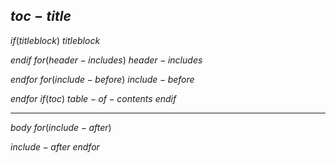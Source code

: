 ## $toc-title$

$if(titleblock)$
$titleblock$

$endif$
$for(header-includes)$
$header-includes$

$endfor$
$for(include-before)$
$include-before$

$endfor$
$if(toc)$
$table-of-contents$
$endif$

--------

$body$
$for(include-after)$

$include-after$
$endfor$
